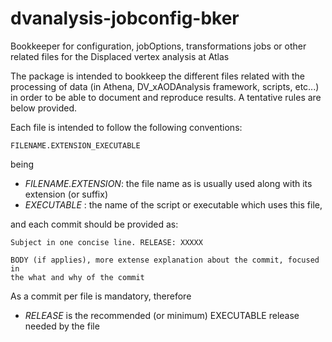 # dvanalysis-jobconfig-bker
Bookkeeper for configuration, jobOptions, transformations jobs or other related files for the Displaced vertex analysis at Atlas

The package is intended to bookkeep the different files related with the processing of data (in Athena, DV_xAODAnalysis framework, scripts, etc...) in order to be able to document and reproduce results. A tentative rules are below provided.

Each file is intended to follow the following conventions:
```
FILENAME.EXTENSION_EXECUTABLE
``` 
being 
  * *FILENAME.EXTENSION*: the file name as is usually used along with its extension (or suffix)
  * *EXECUTABLE*        : the name of the script or executable which uses this file,

and each commit should be provided as: 
```
Subject in one concise line. RELEASE: XXXXX

BODY (if applies), more extense explanation about the commit, focused in
the what and why of the commit
``` 
As a commit per file is mandatory, therefore
  * *RELEASE* is the recommended (or minimum) EXECUTABLE release needed by the file
